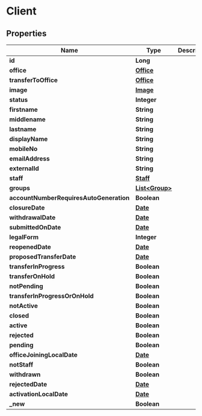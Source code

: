 

# Client

## Properties

Name | Type | Description | Notes
------------ | ------------- | ------------- | -------------
**id** | **Long** |  |  [optional]
**office** | [**Office**](Office.md) |  |  [optional]
**transferToOffice** | [**Office**](Office.md) |  |  [optional]
**image** | [**Image**](Image.md) |  |  [optional]
**status** | **Integer** |  |  [optional]
**firstname** | **String** |  |  [optional]
**middlename** | **String** |  |  [optional]
**lastname** | **String** |  |  [optional]
**displayName** | **String** |  |  [optional]
**mobileNo** | **String** |  |  [optional]
**emailAddress** | **String** |  |  [optional]
**externalId** | **String** |  |  [optional]
**staff** | [**Staff**](Staff.md) |  |  [optional]
**groups** | [**List&lt;Group&gt;**](Group.md) |  |  [optional]
**accountNumberRequiresAutoGeneration** | **Boolean** |  |  [optional]
**closureDate** | [**Date**](Date.md) |  |  [optional]
**withdrawalDate** | [**Date**](Date.md) |  |  [optional]
**submittedOnDate** | [**Date**](Date.md) |  |  [optional]
**legalForm** | **Integer** |  |  [optional]
**reopenedDate** | [**Date**](Date.md) |  |  [optional]
**proposedTransferDate** | [**Date**](Date.md) |  |  [optional]
**transferInProgress** | **Boolean** |  |  [optional]
**transferOnHold** | **Boolean** |  |  [optional]
**notPending** | **Boolean** |  |  [optional]
**transferInProgressOrOnHold** | **Boolean** |  |  [optional]
**notActive** | **Boolean** |  |  [optional]
**closed** | **Boolean** |  |  [optional]
**active** | **Boolean** |  |  [optional]
**rejected** | **Boolean** |  |  [optional]
**pending** | **Boolean** |  |  [optional]
**officeJoiningLocalDate** | [**Date**](Date.md) |  |  [optional]
**notStaff** | **Boolean** |  |  [optional]
**withdrawn** | **Boolean** |  |  [optional]
**rejectedDate** | [**Date**](Date.md) |  |  [optional]
**activationLocalDate** | [**Date**](Date.md) |  |  [optional]
**_new** | **Boolean** |  |  [optional]



